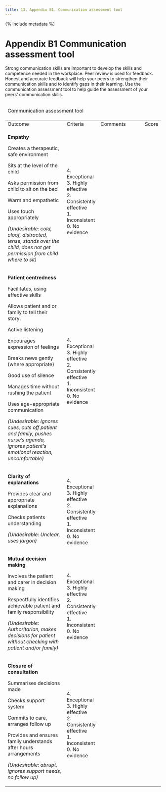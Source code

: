 ```yaml
---
title: 13. Appendix B1. Communication assessment tool
---
```


{% include metadata %}

# **Appendix B1** Communication assessment tool

Strong communication skills are important to develop the skills and competence needed in the workplace. Peer review is used for feedback. Honest and accurate feedback will help your peers to strengthen their communication skills and to identify gaps in their learning. Use the communication assessment tool to help guide the assessment of your peers’ communication skills.

<table class="wide">
  <col width="40%">
  <col width="20%">
  <col width="30%">
  <col width="10%">
<thead>
 <tr>
  <td colspan='4'><p>Communication assessment tool</p></td>
 </tr>
 </thead>
 <tbody>
 <tr class='table-subhead'>
  <td>Outcome</td>
  <td>Criteria</td>
  <td>Comments</td>
  <td>Score</td>
  </tr>
<tr>
 <td><p><strong>Empathy</strong></p><p>Creates a therapeutic, safe environment</p><p>Sits at the level of the child</p><p>Asks permission from child to sit on the bed</p><p>Warm and empathetic</p><p>Uses touch appropriately</p><p><em>(Undesirable: cold, aloof, distracted, tense, stands over the child, does not get permission from child where to sit)</em></p>
 </td>
 <td><br>4. Exceptional<br>3. Highly effective<br>2. Consistently effective<br>1. Inconsistent<br>0. No evidence
  </td>
 <td>
  </td>
 <td>
  </td>
 </tr>
<tr>
 <td><p><strong>Patient centredness</strong></p><p>Facilitates, using effective skills</p><p>Allows patient and or family to tell their story.</p><p>Active listening</p><p>Encourages expression of feelings</p><p>Breaks news gently (where appropriate)</p><p>Good use of silence</p><p>Manages time without rushing the patient</p><p>Uses age-appropriate communication</p><p><em>(Undesirable: Ignores cues, cuts off patient and family, pushes nurse’s agenda, ignores patient’s emotional reaction, uncomfortable)</em></p>
 </td>
 <td><br>4. Exceptional<br>3. Highly effective<br>2. Consistently effective<br>1. Inconsistent<br>0. No evidence
  </td>
 <td>
  </td>
 <td>
  </td>
 </tr>
<tr>
 <td><p><strong>Clarity of explanations</strong></p><p>Provides clear and appropriate explanations</p><p>Checks patients understanding</p><p><em>(Undesirable: Unclear, uses jargon)</em></p>
  </td>
 <td><br>4. Exceptional<br>3. Highly effective<br>2. Consistently effective<br>1. Inconsistent<br>0. No evidence
  </td>
 <td>
  </td>
 <td>
  </td>
 </tr>
<tr>
 <td><p><strong>Mutual decision making</strong></p><p>Involves the patient and carer in decision making</p><p>Respectfully identifies achievable patient and family responsibility</p><p><em>(Undesirable: Authoritarian, makes decisions for patient without checking with patient and/or family)</em></p>
  </td>
 <td><br>4. Exceptional<br>3. Highly effective<br>2. Consistently effective<br>1. Inconsistent<br>0. No evidence
  </td>
 <td>
  </td>
 <td>
  </td>
 </tr>
<tr>
 <td><p><strong>Closure of consultation</strong></p><p>Summarises decisions made</p><p>Checks support system</p><p>Commits to care, arranges follow up</p><p>Provides and ensures family understands after hours arrangements</p><p><em>(Undesirable: abrupt, ignores support needs, no follow up)</em></p>
  </td>
 <td><br>4. Exceptional<br>3. Highly effective<br>2. Consistently effective<br>1. Inconsistent<br>0. No evidence
  </td>
 <td>
  </td>
 <td>
  </td>
 </tr>
</tbody>
</table>

